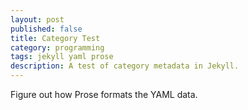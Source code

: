```yaml
---
layout: post
published: false
title: Category Test
category: programming
tags: jekyll yaml prose
description: A test of category metadata in Jekyll.
---
```


Figure out how Prose formats the YAML data.
